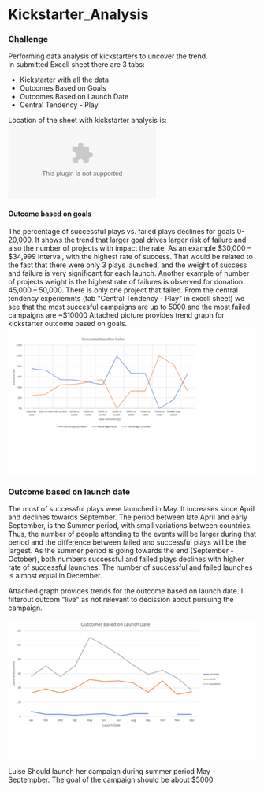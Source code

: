 # Kickstarter_Analysis
### Challenge

Performing data analysis of kickstarters to uncover the trend. </br>
In submitted Excell sheet there are 3 tabs: 
* Kickstarter with all the data
* Outcomes Based on Goals
* Outcomes Based on Launch Date
* Central Tendency - Play

Location of the sheet with kickstarter analysis is: 
![data-1-1-3-StarterBook.xlsb](https://github.com/tolewicz/kickstarter-analysi/blob/master/data-1-1-3-StarterBook.xlsb.xlsx)


#### Outcome based on goals
The percentage of successful plays vs. failed plays declines for goals 0-20,000. It shows the trend that larger goal drives larger risk of failure and also the number of projects with impact the rate. As an example $30,000 – $34,999 interval, with the highest rate of success. That would be related to the fact that there were only 3 plays launched, and the weight of success and failure is very significant for each launch. Another example of number of projects weight is the highest rate of failures is observed for donation 45,000 – 50,000. There is only one project that failed. From the central tendency experiemnts (tab "Central Tendency - Play" in excell sheet) we see that the most succesful campaigns are up to 5000 and the most failed campaigns are ~$10000
Attached picture provides trend graph for kickstarter outcome based on goals.

![Outcome Based on Goals](Outcomes%20Based%20on%20Goals.png)

### Outcome based on launch date
The most of successful plays were launched in May. It increases since April and declines towards September. The period between late April and early September, is the Summer period, with small variations between countries. Thus, the number of people attending to the events will be larger during that period and the difference between failed and successful plays will be the largest. As the summer period is going towards the end (September - October), both numbers successful and failed plays declines with higher rate of successful launches. The number of successful and failed launches is almost equal in December. </br>

Attached graph provides trends for the outcome based on launch date. I filterout outcom "live" as not relevant to decission about pursuing the campaign. 

![Outcome Based on Launch](Outcomes%20Based%20on%20Launch%20Date.png)

Luise Should launch her campaign during summer period May - Septempber. 
The goal of the campaign should be about $5000.


